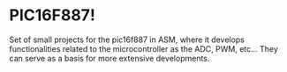 # PIC16F887!
Set of small projects for the pic16f887 in ASM, where it develops functionalities related to the microcontroller as the ADC, PWM, etc... They can serve as a basis for more extensive developments.

